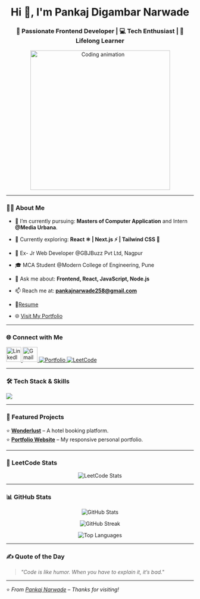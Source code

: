 <h1 align="center">Hi 👋, I'm Pankaj Digambar Narwade</h1>
<h3 align="center">🚀 Passionate Frontend Developer | 💻 Tech Enthusiast | 🎯 Lifelong Learner</h3>

<p align="center">
  <img src="https://media.giphy.com/media/qgQUggAC3Pfv687qPC/giphy.gif" width="375" alt="Coding animation">
</p>

---

### 👨‍💻 About Me

- 🔭 I’m currently pursuing: **Masters of Computer Application** and Intern **@Media Urbana**.
- 🌱 Currently exploring: **React ⚛️ | Next.js ⚡ | Tailwind CSS 💨**
- 💼 Ex- Jr Web Developer @GBJBuzz Pvt Ltd, Nagpur
- 🎓 MCA Student @Modern College of Engineering, Pune
- 💬 Ask me about: **Frontend, React, JavaScript, Node.js**
- 📫 Reach me at: **pankajnarwade258@gmail.com**
- 📄[Resume](https://drive.google.com/file/d/1mXPYjUQn2j71N-a7M9XZoeKCWGTIm4HY/view?usp=sharing)

- 🌐 [Visit My Portfolio](https://pankajnarwade.netlify.app/)

---

### 🌐 Connect with Me

<p align="left">
  <a href="https://www.linkedin.com/in/pankaj-narwade-13a053260/" target="_blank">
    <img src="https://skillicons.dev/icons?i=linkedin" height="40" alt="LinkedIn"/>
  </a>
  <a href="mailto:pankajnarwade258@gmail.com" target="_blank">
    <img src="https://skillicons.dev/icons?i=gmail" height="40" alt="Gmail"/>
  </a>
  <a href="https://pankajnarwade.netlify.app/" target="_blank">
    <img src="https://img.shields.io/badge/Portfolio-000?style=for-the-badge&logo=vercel&logoColor=white" alt="Portfolio"/>
  </a>
   <a href="https://leetcode.com/u/Pankaj_Narwade_28/" target="_blank"><img src="https://img.shields.io/badge/LeetCode-FFA116?style=for-the-badge&logo=leetcode&logoColor=black" alt="LeetCode"/></a>
</p>

---

### 🛠 Tech Stack & Skills

<p align="left">
  <img src="https://skillicons.dev/icons?i=next,react,html,css,js,nodejs,express,mongodb,mysql,oracle,c,cpp,java,python,,git,github,vscode,eclipse" />
   

</p>

---

### 📂 Featured Projects

⭐ **[Wonderlust](https://github.com/PankajNarwade28/wonderlust)** – A hotel booking platform.   
⭐ **[Portfolio Website](https://pankajnarwade.vercel.app/)** – My responsive personal portfolio.

---
### 🧠 LeetCode Stats
<p align="center">
  <img src="https://leetcard.jacoblin.cool/Pankaj_Narwade_28" alt="LeetCode Stats" />
</p>

---

### 📊 GitHub Stats

<p align="center">
  <img src="https://github-readme-stats.vercel.app/api?username=PankajNarwade28&show_icons=true&theme=tokyonight" alt="GitHub Stats" />
</p>

<p align="center">
  <img src="https://github-readme-streak-stats.herokuapp.com/?user=PankajNarwade28&theme=tokyonight" alt="GitHub Streak" />
</p>

<p align="center">
  <img src="https://github-readme-stats.vercel.app/api/top-langs/?username=PankajNarwade28&layout=compact&theme=tokyonight" alt="Top Languages" />
</p>

---

### ✍️ Quote of the Day

> _"Code is like humor. When you have to explain it, it’s bad."_

---

⭐ _From [Pankaj Narwade](https://github.com/PankajNarwade28) – Thanks for visiting!_
